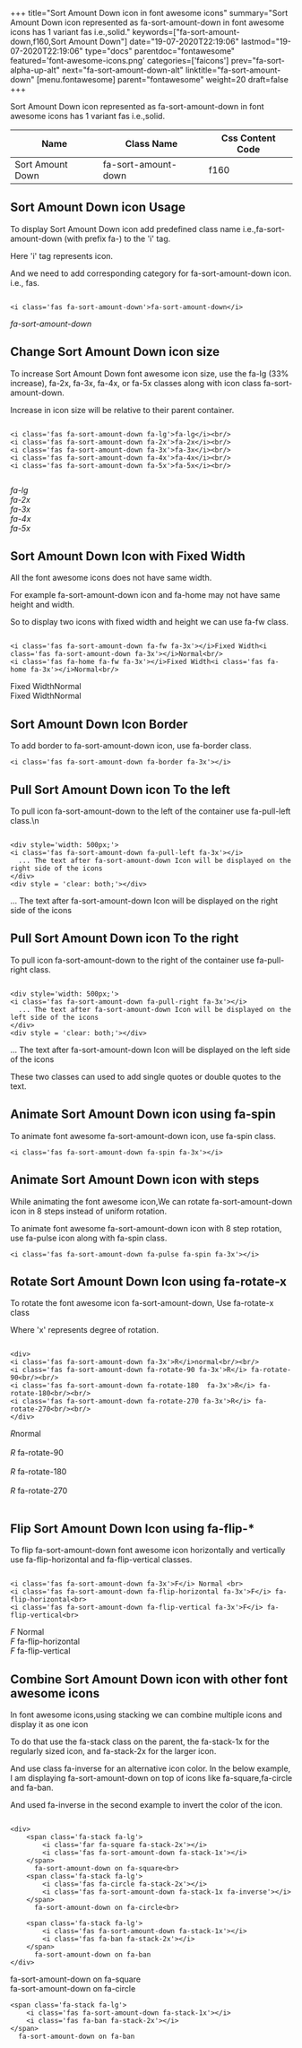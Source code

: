 +++
title="Sort Amount Down icon in font awesome icons"
summary="Sort Amount Down icon represented as fa-sort-amount-down in font awesome icons has 1 variant fas i.e.,solid."
keywords=["fa-sort-amount-down,f160,Sort Amount Down"]
date="19-07-2020T22:19:06"
lastmod="19-07-2020T22:19:06"
type="docs"
parentdoc="fontawesome"
featured='font-awesome-icons.png'
categories=['faicons']
prev="fa-sort-alpha-up-alt"
next="fa-sort-amount-down-alt"
linktitle="fa-sort-amount-down"
[menu.fontawesome]
parent="fontawesome"
weight=20
draft=false
+++


Sort Amount Down icon represented as fa-sort-amount-down in font awesome icons has 1 variant fas i.e.,solid.

<div class='table-responsive'><table class='table'><thead><tr><th>Name</th><th>Class Name</th><th>Css Content Code</th></tr></thead><tbody><tr><td>Sort Amount Down</td><td>fa-sort-amount-down</td><td>f160</td></tr></tbody></table></div>



## Sort Amount Down icon Usage

To display Sort Amount Down icon add predefined class name i.e.,fa-sort-amount-down (with prefix fa-) to the 'i' tag.

Here 'i' tag represents icon.

And we need to add corresponding category for fa-sort-amount-down icon. i.e., fas.


```

<i class='fas fa-sort-amount-down'>fa-sort-amount-down</i>
```

<i class='fas fa-sort-amount-down'>fa-sort-amount-down</i>




## Change Sort Amount Down icon size
To increase Sort Amount Down font awesome icon size, use the fa-lg (33% increase), fa-2x, fa-3x, fa-4x, or fa-5x classes along with icon class fa-sort-amount-down.

Increase in icon size will be relative to their parent container. 

```

<i class='fas fa-sort-amount-down fa-lg'>fa-lg</i><br/>
<i class='fas fa-sort-amount-down fa-2x'>fa-2x</i><br/>
<i class='fas fa-sort-amount-down fa-3x'>fa-3x</i><br/>
<i class='fas fa-sort-amount-down fa-4x'>fa-4x</i><br/>
<i class='fas fa-sort-amount-down fa-5x'>fa-5x</i><br/>
            
```

<i class='fas fa-sort-amount-down fa-lg'>fa-lg</i><br/>
<i class='fas fa-sort-amount-down fa-2x'>fa-2x</i><br/>
<i class='fas fa-sort-amount-down fa-3x'>fa-3x</i><br/>
<i class='fas fa-sort-amount-down fa-4x'>fa-4x</i><br/>
<i class='fas fa-sort-amount-down fa-5x'>fa-5x</i><br/>
            



## Sort Amount Down Icon with Fixed Width 

All the font awesome icons does not have same width.

For example fa-sort-amount-down icon and fa-home may not have same height and width.

So to display two icons with fixed width and height we can use fa-fw class.


```

<i class='fas fa-sort-amount-down fa-fw fa-3x'></i>Fixed Width<i class='fas fa-sort-amount-down fa-3x'></i>Normal<br/>
<i class='fas fa-home fa-fw fa-3x'></i>Fixed Width<i class='fas fa-home fa-3x'></i>Normal<br/>
```

<i class='fas fa-sort-amount-down fa-fw fa-3x'></i>Fixed Width<i class='fas fa-sort-amount-down fa-3x'></i>Normal<br/>
<i class='fas fa-home fa-fw fa-3x'></i>Fixed Width<i class='fas fa-home fa-3x'></i>Normal<br/>



## Sort Amount Down Icon Border 

To add border to fa-sort-amount-down icon, use fa-border class.


```
<i class='fas fa-sort-amount-down fa-border fa-3x'></i>

```
<i class='fas fa-sort-amount-down fa-border fa-3x'></i>





## Pull Sort Amount Down icon To the left

To pull icon fa-sort-amount-down to the left of the container use fa-pull-left class.\n

```

<div style='width: 500px;'>
<i class='fas fa-sort-amount-down fa-pull-left fa-3x'></i>
  ... The text after fa-sort-amount-down Icon will be displayed on the right side of the icons
</div>
<div style = 'clear: both;'></div>
```

<div style='width: 500px;'>
<i class='fas fa-sort-amount-down fa-pull-left fa-3x'></i>
  ... The text after fa-sort-amount-down Icon will be displayed on the right side of the icons
</div>
<div style = 'clear: both;'></div>




## Pull Sort Amount Down icon To the right
To pull icon fa-sort-amount-down to the right of the container use fa-pull-right class.

```

<div style='width: 500px;'>
<i class='fas fa-sort-amount-down fa-pull-right fa-3x'></i>
  ... The text after fa-sort-amount-down Icon will be displayed on the left side of the icons
</div>
<div style = 'clear: both;'></div>
```

<div style='width: 500px;'>
<i class='fas fa-sort-amount-down fa-pull-right fa-3x'></i>
  ... The text after fa-sort-amount-down Icon will be displayed on the left side of the icons
</div>
<div style = 'clear: both;'></div>

These two classes can used to add single quotes or double quotes to the text.


## Animate Sort Amount Down icon using fa-spin
To animate font awesome fa-sort-amount-down icon, use fa-spin class.

```
<i class='fas fa-sort-amount-down fa-spin fa-3x'></i>
```
<i class='fas fa-sort-amount-down fa-spin fa-3x'></i>




## Animate Sort Amount Down icon with steps
While animating the font awesome icon,We can rotate fa-sort-amount-down icon in 8 steps instead of uniform rotation.

To animate font awesome fa-sort-amount-down icon with 8 step rotation, use fa-pulse icon along with fa-spin class.


```
<i class='fas fa-sort-amount-down fa-pulse fa-spin fa-3x'></i>

```
<i class='fas fa-sort-amount-down fa-pulse fa-spin fa-3x'></i>





## Rotate Sort Amount Down Icon using fa-rotate-x
To rotate the font awesome icon fa-sort-amount-down, Use fa-rotate-x class

Where 'x' represents degree of rotation.


```

<div>
<i class='fas fa-sort-amount-down fa-3x'>R</i>normal<br/><br/>
<i class='fas fa-sort-amount-down fa-rotate-90 fa-3x'>R</i> fa-rotate-90<br/><br/> 
<i class='fas fa-sort-amount-down fa-rotate-180  fa-3x'>R</i> fa-rotate-180<br/><br/> 
<i class='fas fa-sort-amount-down fa-rotate-270 fa-3x'>R</i> fa-rotate-270<br/><br/>
</div>
```

<div>
<i class='fas fa-sort-amount-down fa-3x'>R</i>normal<br/><br/>
<i class='fas fa-sort-amount-down fa-rotate-90 fa-3x'>R</i> fa-rotate-90<br/><br/> 
<i class='fas fa-sort-amount-down fa-rotate-180  fa-3x'>R</i> fa-rotate-180<br/><br/> 
<i class='fas fa-sort-amount-down fa-rotate-270 fa-3x'>R</i> fa-rotate-270<br/><br/>
</div>




## Flip Sort Amount Down Icon using fa-flip-*
To flip fa-sort-amount-down font awesome icon horizontally and vertically use fa-flip-horizontal and fa-flip-vertical classes. 

```

<i class='fas fa-sort-amount-down fa-3x'>F</i> Normal <br>
<i class='fas fa-sort-amount-down fa-flip-horizontal fa-3x'>F</i> fa-flip-horizontal<br>
<i class='fas fa-sort-amount-down fa-flip-vertical fa-3x'>F</i> fa-flip-vertical<br>
```

<i class='fas fa-sort-amount-down fa-3x'>F</i> Normal <br>
<i class='fas fa-sort-amount-down fa-flip-horizontal fa-3x'>F</i> fa-flip-horizontal<br>
<i class='fas fa-sort-amount-down fa-flip-vertical fa-3x'>F</i> fa-flip-vertical<br>




## Combine Sort Amount Down icon with other font awesome icons
In font awesome icons,using stacking we can combine multiple icons and display it as one icon 

To do that use the fa-stack class on the parent, the fa-stack-1x for the regularly sized icon, and fa-stack-2x for the larger icon.

And use class fa-inverse for an alternative icon color. 
In the below example, I am displaying fa-sort-amount-down on top of icons like fa-square,fa-circle and fa-ban.

And used fa-inverse in the second example to invert the color of the icon.

```

<div>
    <span class='fa-stack fa-lg'>
        <i class='far fa-square fa-stack-2x'></i>
        <i class='fas fa-sort-amount-down fa-stack-1x'></i>
    </span>
      fa-sort-amount-down on fa-square<br>
    <span class='fa-stack fa-lg'>
        <i class='fas fa-circle fa-stack-2x'></i>
        <i class='fas fa-sort-amount-down fa-stack-1x fa-inverse'></i>
    </span>
      fa-sort-amount-down on fa-circle<br>

    <span class='fa-stack fa-lg'>
        <i class='fas fa-sort-amount-down fa-stack-1x'></i>
        <i class='fas fa-ban fa-stack-2x'></i>
    </span>
      fa-sort-amount-down on fa-ban
</div>
```

<div>
    <span class='fa-stack fa-lg'>
        <i class='far fa-square fa-stack-2x'></i>
        <i class='fas fa-sort-amount-down fa-stack-1x'></i>
    </span>
      fa-sort-amount-down on fa-square<br>
    <span class='fa-stack fa-lg'>
        <i class='fas fa-circle fa-stack-2x'></i>
        <i class='fas fa-sort-amount-down fa-stack-1x fa-inverse'></i>
    </span>
      fa-sort-amount-down on fa-circle<br>

    <span class='fa-stack fa-lg'>
        <i class='fas fa-sort-amount-down fa-stack-1x'></i>
        <i class='fas fa-ban fa-stack-2x'></i>
    </span>
      fa-sort-amount-down on fa-ban
</div>






